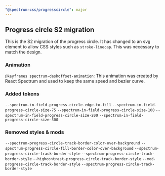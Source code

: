 ```yaml
---
"@spectrum-css/progresscircle": major
---
```


## Progress circle S2 migration

This is the S2 migration of the progress circle. It has changed to an svg element to allow CSS styles such as `stroke-linecap`. This was necessary to match the design.

### Animation

`@keyframes spectrum-dashoffset-animation`:
This animation was created by React Spectrum and used to keep the same speed and bezier curve.

### Added tokens

`--spectrum-in-field-progress-circle-edge-to-fill`
`--spectrum-in-field-progress-circle-size-75`
`--spectrum-in-field-progress-circle-size-100`
`--spectrum-in-field-progress-circle-size-200`
`--spectrum-in-field-progress-circle-size-300`

### Removed styles & mods

`--spectrum-progress-circle-track-border-color-over-background`
`--spectrum-progress-circle-fill-border-color-over-background`
`--spectrum-progress-circle-track-border-style`
`--spectrum-progress-circle-track-border-style`
`--highcontrast-progress-circle-track-border-style`
`--mod-progress-circle-track-border-style`
`--spectrum-progress-circle-track-border-style`
